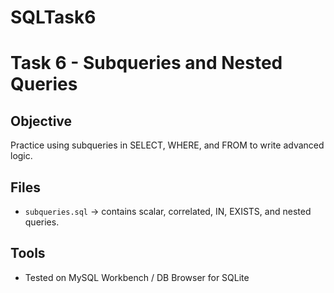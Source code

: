 # SQLTask6
# Task 6 - Subqueries and Nested Queries

## Objective
Practice using subqueries in SELECT, WHERE, and FROM to write advanced logic.

## Files
- `subqueries.sql` → contains scalar, correlated, IN, EXISTS, and nested queries.

## Tools
- Tested on MySQL Workbench / DB Browser for SQLite
